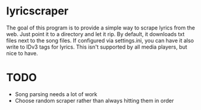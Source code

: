 # lyricscraper
The goal of this program is to provide a simple way to scrape lyrics from the web. Just point it to a directory and let it rip. By default, it 
downloads txt files next to the song files. If configured via settings.ini, you can have it also write to IDv3 tags for lyrics. This isn't supported by all media 
players, but nice to have. 


# TODO
- Song parsing needs a lot of work
- Choose random scraper rather than always hitting them in order